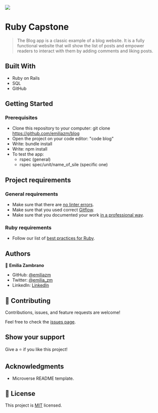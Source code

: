 ![](https://img.shields.io/badge/Microverse-blueviolet)

# Ruby Capstone

> The Blog app is a classic example of a blog website. It is a fully functional website that will show the list of posts and empower readers to interact with them by adding comments and liking posts.

## Built With

- Ruby on Rails
- SQL
- GitHub


## Getting Started

### Prerequisites

- Clone this repository to your computer: git clone https://github.com/emiliazm/blog
- Open the project on your code editor: "code blog"
- Write: bundle install
- Write: npm install
- To test the app:
    - rspec (general)
    - rspec spec/unit/name_of_sile (specific one)


## Project requirements

### General requirements

- Make sure that there are [no linter errors](https://github.com/microverseinc/linters-config).
- Make sure that you used correct [Gitflow](https://github.com/microverseinc/curriculum-transversal-skills/blob/main/git-github/articles/gitflow.md).
- Make sure that you documented your work [in a professional way](https://github.com/microverseinc/curriculum-transversal-skills/blob/main/documentation/articles/professional_repo_rules.md).

### Ruby requirements

- Follow our list of [best practices for Ruby](https://github.com/microverseinc/curriculum-ruby/blob/main/articles/ruby_best_practices.md).


## Authors

👤 **Emilia Zambrano**

- GitHub: [@emiliazm](https://github.com/emiliazm)
- Twitter: [@emilia_zm](https://twitter.com/emilia_zm)
- LinkedIn: [LinkedIn](https://www.linkedin.com/in/emiliazm/)


## 🤝 Contributing

Contributions, issues, and feature requests are welcome!

Feel free to check the [issues page](https://github.com/aliveGUY/ruby_capstone/issues).

## Show your support

Give a ⭐️ if you like this project!

## Acknowledgments

- Microverse README template.

## 📝 License

This project is [MIT](./MIT.md) licensed.
